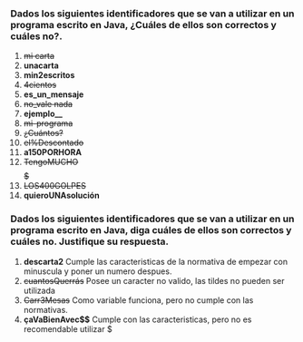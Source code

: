 ### Dados los siguientes identificadores que se van a utilizar en un programa escrito en Java, ¿Cuáles de ellos son correctos y cuáles no?.

1. ~~mi carta~~
2. **unacarta**
3. **min2escritos**
4. ~~4cientos~~
5. **es_un_mensaje**
6. ~~no_vale nada~~
7. **______ejemplo________**
8. ~~mi-programa~~
9. ~~¿Cuántos?~~
10. ~~el%Descontado~~
11. **a150PORHORA**
12. ~~TengoMUCHO$$$$$~~
13. ~~LOS400GOLPES~~
14. **quieroUNAsolución**

### Dados los siguientes identificadores que se van a utilizar en un programa escrito en Java, diga cuáles de ellos son correctos y cuáles no. Justifique su respuesta.

1. **descarta2** Cumple las caracteristicas de la normativa de empezar con minuscula y poner un numero despues.
2. ~~cuantosQuerrás~~ Posee un caracter no valido, las tildes no pueden ser utilizada
3. ~~Carr3Mesas~~ Como variable funciona, pero no cumple con las normativas.
4. **çaVaBienAvec$$** Cumple con las caracteristicas, pero no es recomendable utilizar $ 

